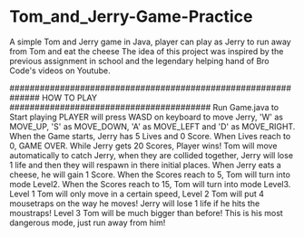 # Tom_and_Jerry-Game-Practice
A simple Tom and Jerry game in Java, player can play as Jerry to run away from Tom and eat the cheese
The idea of this project was inspired by the previous assignment in school and the legendary helping hand of Bro Code's videos on Youtube.

############################################################## HOW TO PLAY ########################################
Run Game.java to Start playing
PLAYER will press WASD on keyboard to move Jerry, 'W' as MOVE_UP, 'S' as MOVE_DOWN, 'A' as MOVE_LEFT and 'D' as MOVE_RIGHT.
When the Game starts, Jerry has 5 Lives and 0 Score. When Lives reach to 0, GAME OVER. While Jerry gets 20 Scores, Player wins! 
Tom will move automatically to catch Jerry, when they are collided together, Jerry will lose 1 life and then they will respawn in there initial places.
When Jerry eats a cheese, he will gain 1 Score. When the Scores reach to 5, Tom will turn into mode Level2. When the Scores reach to 15, Tom will turn into mode Level3. 
Level 1 Tom will only move in a certain speed, Level 2 Tom will put 4 mousetraps on the way he moves! Jerry will lose 1 life if he hits the moustraps!
Level 3 Tom will be much bigger than before! This is his most dangerous mode, just run away from him!

